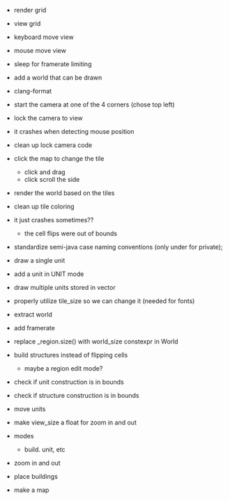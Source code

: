 - render grid
- view grid
- keyboard move view
- mouse move view
- sleep for framerate limiting
- add a world that can be drawn
- clang-format
- start the camera at one of the 4 corners (chose top left)
- lock the camera to view
- it crashes when detecting mouse position
- clean up lock camera code
- click the map to change the tile
  - click and drag
  - click scroll the side
- render the world based on the tiles
- clean up tile coloring
- it just crashes sometimes??
  - the cell flips were out of bounds
- standardize semi-java case naming conventions (only under for private);
- draw a single unit
- add a unit in UNIT mode
- draw multiple units stored in vector
- properly utilize tile_size so we can change it (needed for fonts)

- extract world
- add framerate
- replace _region.size() with world_size constexpr in World
- build structures instead of flipping cells
  - maybe a region edit mode?
- check if unit construction is in bounds
- check if structure construction is in bounds
- move units
- make view_size a float for zoom in and out
- modes
  - build. unit, etc
- zoom in and out
- place buildings
- make a map
